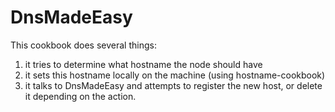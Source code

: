 # DnsMadeEasy

This cookbook does several things:

 1. it tries to determine what hostname the node should have
 2. it sets this hostname locally on the machine (using hostname-cookbook)
 3. it talks to DnsMadeEasy and attempts to register the new host, or delete it depending on the action.



